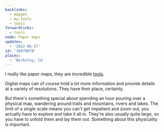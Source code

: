 ```yaml
---
backlinks:
  - mapgen
  - my-tools
  - tools
forwardlinks:
  - tools
node: Paper maps
updates:
  - '2022-06-27'
id: '36678078'
places:
  - 'Berkeley, CA'
---
```

I really like paper maps, they are incredible [tools](tools.md). 

Digital maps can of course hold a lot more information and provide details at a variety of resolutions. They have their place, certainly. 

But there's something special about spending an hour pouring over  a physical map, wandering around trails and mountains, rivers and lakes. The limit of a single scale means you can't get impatient and zoom out, you actually have to explore and take it all in. They're also usually quite large, so you have to unfold them and lay them out. Something about this physicality is important. 
